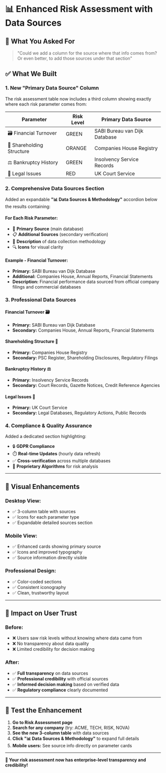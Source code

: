 # 📊 Enhanced Risk Assessment with Data Sources

## 🎯 **What You Asked For**
> "Could we add a column for the source where that info comes from? Or even better, to add those sources under that section"

## ✅ **What We Built**

### **1. New "Primary Data Source" Column**
The risk assessment table now includes a third column showing exactly where each risk parameter comes from:

| Parameter | Risk Level | **Primary Data Source** |
|-----------|------------|-------------------------|
| 🗃️ Financial Turnover | GREEN | SABI Bureau van Dijk Database |
| 🏢 Shareholding Structure | ORANGE | Companies House Registry |
| ⚖️ Bankruptcy History | GREEN | Insolvency Service Records |
| 📄 Legal Issues | RED | UK Court Service |

### **2. Comprehensive Data Sources Section**
Added an expandable **"📊 Data Sources & Methodology"** accordion below the results containing:

#### **For Each Risk Parameter:**
- 🎯 **Primary Source** (main database)
- 📋 **Additional Sources** (secondary verification)  
- 📝 **Description** of data collection methodology
- 🔍 **Icons** for visual clarity

#### **Example - Financial Turnover:**
- **Primary:** SABI Bureau van Dijk Database
- **Additional:** Companies House, Annual Reports, Financial Statements
- **Description:** Financial performance data sourced from official company filings and commercial databases

### **3. Professional Data Sources**

#### **Financial Turnover** 🗃️
- **Primary:** SABI Bureau van Dijk Database
- **Secondary:** Companies House, Annual Reports, Financial Statements

#### **Shareholding Structure** 🏢  
- **Primary:** Companies House Registry
- **Secondary:** PSC Register, Shareholding Disclosures, Regulatory Filings

#### **Bankruptcy History** ⚖️
- **Primary:** Insolvency Service Records  
- **Secondary:** Court Records, Gazette Notices, Credit Reference Agencies

#### **Legal Issues** 📄
- **Primary:** UK Court Service
- **Secondary:** Legal Databases, Regulatory Actions, Public Records

### **4. Compliance & Quality Assurance**
Added a dedicated section highlighting:
- 🔒 **GDPR Compliance**
- ⏱️ **Real-time Updates** (hourly data refresh)
- ✅ **Cross-verification** across multiple databases
- 🤖 **Proprietary Algorithms** for risk analysis

---

## 🎨 **Visual Enhancements**

### **Desktop View:**
- ✅ 3-column table with sources
- ✅ Icons for each parameter type
- ✅ Expandable detailed sources section

### **Mobile View:**
- ✅ Enhanced cards showing primary source
- ✅ Icons and improved typography
- ✅ Source information directly visible

### **Professional Design:**
- ✅ Color-coded sections
- ✅ Consistent iconography
- ✅ Clean, trustworthy layout

---

## 🚀 **Impact on User Trust**

### **Before:**
- ❌ Users saw risk levels without knowing where data came from
- ❌ No transparency about data quality
- ❌ Limited credibility for decision making

### **After:**
- ✅ **Full transparency** on data sources
- ✅ **Professional credibility** with official sources
- ✅ **Informed decision making** based on verified data
- ✅ **Regulatory compliance** clearly documented

---

## 🧪 **Test the Enhancement**

1. **Go to Risk Assessment page**
2. **Search for any company** (try: ACME, TECH, RISK, NOVA)
3. **See the new 3-column table** with data sources
4. **Click "📊 Data Sources & Methodology"** to expand full details
5. **Mobile users:** See source info directly on parameter cards

---

**🎉 Your risk assessment now has enterprise-level transparency and credibility!** 